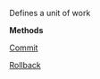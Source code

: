 Defines a unit of work

**Methods**

[Commit](Bifrost.Lifecycle.IUnitOfWork.Commit)


[Rollback](Bifrost.Lifecycle.IUnitOfWork.Rollback)
